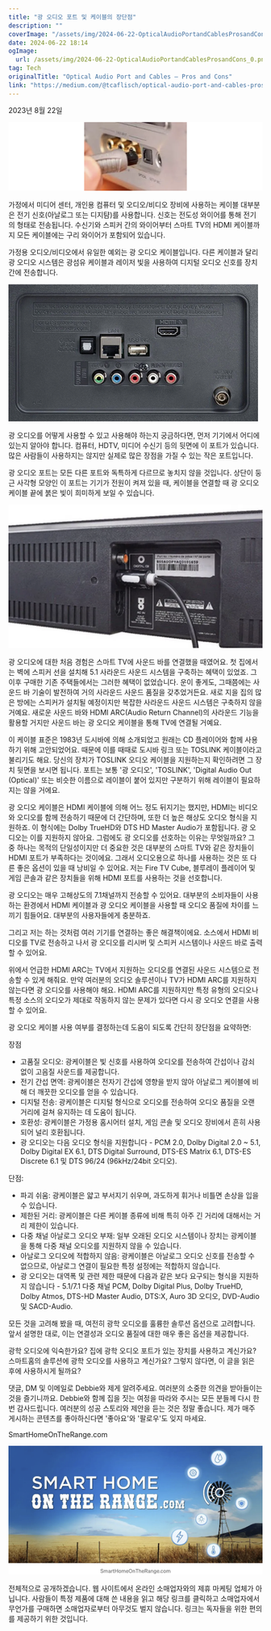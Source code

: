 ```yaml
---
title: "광 오디오 포트 및 케이블의 장단점"
description: ""
coverImage: "/assets/img/2024-06-22-OpticalAudioPortandCablesProsandCons_0.png"
date: 2024-06-22 18:14
ogImage: 
  url: /assets/img/2024-06-22-OpticalAudioPortandCablesProsandCons_0.png
tag: Tech
originalTitle: "Optical Audio Port and Cables — Pros and Cons"
link: "https://medium.com/@tcaflisch/optical-audio-port-and-cables-pros-and-cons-8132d4b61992"
---
```



2023년 8월 22일

![image](/assets/img/2024-06-22-OpticalAudioPortandCablesProsandCons_0.png)

가정에서 미디어 센터, 개인용 컴퓨터 및 오디오/비디오 장비에 사용하는 케이블 대부분은 전기 신호(아날로그 또는 디지턈)를 사용합니다. 신호는 전도성 와이어를 통해 전기의 형태로 전송됩니다. 수신기와 스피커 간의 와이어부터 스마트 TV의 HDMI 케이블까지 모든 케이블에는 구리 와이어가 포함되어 있습니다.

가정용 오디오/비디오에서 유일한 예외는 광 오디오 케이블입니다. 다른 케이블과 달리 광 오디오 시스템은 광섬유 케이블과 레이저 빛을 사용하여 디지털 오디오 신호를 장치 간에 전송합니다.

<div class="content-ad"></div>


![image](/assets/img/2024-06-22-OpticalAudioPortandCablesProsandCons_1.png)

광 오디오를 어떻게 사용할 수 있고 사용해야 하는지 궁금하다면, 먼저 기기에서 어디에 있는지 알아야 합니다. 컴퓨터, HDTV, 미디어 수신기 등의 뒷면에 이 포트가 있습니다. 많은 사람들이 사용하지는 않지만 실제로 많은 장점을 가질 수 있는 작은 포트입니다.

광 오디오 포트는 모든 다른 포트와 독특하게 다르므로 놓치지 않을 것입니다. 상단이 둥근 사각형 모양인 이 포트는 기기가 전원이 켜져 있을 때, 케이블을 연결할 때 광 오디오 케이블 끝에 붉은 빛이 희미하게 보일 수 있습니다.

![image](/assets/img/2024-06-22-OpticalAudioPortandCablesProsandCons_2.png)


<div class="content-ad"></div>

광 오디오에 대한 처음 경험은 스마트 TV에 사운드 바를 연결했을 때였어요. 첫 집에서는 벽에 스피커 선을 설치해 5.1 사라운드 사운드 시스템을 구축하는 혜택이 있었죠. 그 이후 구매한 기존 주택들에서는 그러한 혜택이 없었습니다. 운이 좋게도, 그때쯤에는 사운드 바 기술이 발전하여 거의 사라운드 사운드 품질을 갖추었거든요. 새로 지을 집의 많은 방에는 스피커가 설치될 예정이지만 복잡한 사라운드 사운드 시스템은 구축하지 않을 거예요. 새로운 사운드 바와 HDMI ARC(Audio Return Channel)의 사라운드 기능을 활용할 거지만 사운드 바는 광 오디오 케이블을 통해 TV에 연결될 거예요.

이 케이블 표준은 1983년 도시바에 의해 소개되었고 원래는 CD 플레이어와 함께 사용하기 위해 고안되었어요. 때문에 이를 때때로 도시바 링크 또는 TOSLINK 케이블이라고 불리기도 해요. 당신의 장치가 TOSLINK 오디오 케이블을 지원하는지 확인하려면 그 장치 뒷면을 보시면 됩니다. 포트는 보통 '광 오디오', 'TOSLINK', 'Digital Audio Out (Optical)' 또는 비슷한 이름으로 레이블이 붙어 있지만 구분하기 위해 레이블이 필요하지는 않을 거에요.

광 오디오 케이블은 HDMI 케이블에 의해 어느 정도 뒤지기는 했지만, HDMI는 비디오와 오디오를 함께 전송하기 때문에 더 간단하며, 또한 더 높은 해상도 오디오 형식을 지원하죠. 이 형식에는 Dolby TrueHD와 DTS HD Master Audio가 포함됩니다. 광 오디오는 이를 지원하지 않아요. 그럼에도 광 오디오를 선호하는 이유는 무엇일까요? 그 중 하나는 목적의 단일성이지만 더 중요한 것은 대부분의 스마트 TV와 같은 장치들이 HDMI 포트가 부족하다는 것이에요. 그래서 오디오용으로 하나를 사용하는 것은 또 다른 좋은 옵션이 있을 때 낭비일 수 있어요. 저는 Fire TV Cube, 블루레이 플레이어 및 게임 콘솔과 같은 장치들을 위해 HDMI 포트를 사용하는 것을 선호합니다.

<div class="content-ad"></div>

광 오디오는 매우 고해상도의 7.1채널까지 전송할 수 있어요. 대부분의 소비자들이 사용하는 환경에서 HDMI 케이블과 광 오디오 케이블을 사용할 때 오디오 품질에 차이를 느끼기 힘들어요. 대부분의 사용자들에게 충분하죠.

그리고 저는 하는 것처럼 여러 기기를 연결하는 좋은 해결책이에요. 소스에서 HDMI 비디오를 TV로 전송하고 나서 광 오디오를 리시버 및 스피커 시스템이나 사운드 바로 출력할 수 있어요.

위에서 언급한 HDMI ARC는 TV에서 지원하는 오디오를 연결된 사운드 시스템으로 전송할 수 있게 해줘요. 만약 여러분의 오디오 솔루션이나 TV가 HDMI ARC를 지원하지 않는다면 광 오디오를 사용해야 해요. HDMI ARC를 지원하지만 특정 유형의 오디오나 특정 소스의 오디오가 제대로 작동하지 않는 문제가 있다면 다시 광 오디오 연결을 사용할 수 있어요.

광 오디오 케이블 사용 여부를 결정하는데 도움이 되도록 간단히 장단점을 요약하면:

<div class="content-ad"></div>

장점

- 고품질 오디오: 광케이블은 빛 신호를 사용하여 오디오를 전송하여 간섭이나 감쇠 없이 고음질 사운드를 제공합니다.
- 전기 간섭 면역: 광케이블은 전자기 간섭에 영향을 받지 않아 아날로그 케이블에 비해 더 깨끗한 오디오를 얻을 수 있습니다.
- 디지털 전송: 광케이블은 디지털 형식으로 오디오를 전송하여 오디오 품질을 오랜 거리에 걸쳐 유지하는 데 도움이 됩니다.
- 호환성: 광케이블은 가정용 홈시어터 설치, 게임 콘솔 및 오디오 장비에서 흔히 사용되어 널리 호환됩니다.
- 광 오디오는 다음 오디오 형식을 지원합니다 - PCM 2.0, Dolby Digital 2.0 ~ 5.1, Dolby Digital EX 6.1, DTS Digital Surround, DTS-ES Matrix 6.1, DTS-ES Discrete 6.1 및 DTS 96/24 (96kHz/24bit 오디오).

단점:

- 파괴 쉬움: 광케이블은 얇고 부서지기 쉬우며, 과도하게 휘거나 비틀면 손상을 입을 수 있습니다.
- 제한된 거리: 광케이블은 다른 케이블 종류에 비해 특히 아주 긴 거리에 대해서는 거리 제한이 있습니다.
- 다중 채널 아날로그 오디오 부재: 일부 오래된 오디오 시스템이나 장치는 광케이블을 통해 다중 채널 오디오를 지원하지 않을 수 있습니다.
- 아날로그 오디오에 적합하지 않음: 광케이블은 아날로그 오디오 신호를 전송할 수 없으므로, 아날로그 연결이 필요한 특정 설정에는 적합하지 않습니다.
- 광 오디오는 대역폭 및 관련 제한 때문에 다음과 같은 보다 요구되는 형식을 지원하지 않습니다 - 5.1/7.1 다중 채널 PCM, Dolby Digital Plus, Dolby TrueHD, Dolby Atmos, DTS-HD Master Audio, DTS:X, Auro 3D 오디오, DVD-Audio 및 SACD-Audio.

<div class="content-ad"></div>

모든 것을 고려해 봤을 때, 여전히 광학 오디오를 훌륭한 솔루션 옵션으로 고려합니다. 앞서 설명한 대로, 이는 연결성과 오디오 품질에 대한 매우 좋은 옵션을 제공합니다.

광학 오디오에 익숙한가요? 집에 광학 오디오 포트가 있는 장치를 사용하고 계신가요? 스마트홈의 솔루션에 광학 오디오를 사용하고 계신가요? 그렇지 않다면, 이 글을 읽은 후에 사용하시게 될까요?

댓글, DM 및 이메일로 Debbie와 제게 알려주세요. 여러분의 소중한 의견을 받아들이는 것을 즐기니까요. Debbie와 함께 집을 짓는 여정을 따라와 주시는 모든 분들께 다시 한 번 감사드립니다. 여러분의 성공 스토리와 제안을 듣는 것은 정말 좋습니다. 제가 매주 게시하는 콘텐츠를 좋아하신다면 '좋아요'와 '팔로우'도 잊지 마세요.

SmartHomeOnTheRange.com

<div class="content-ad"></div>


![Optical Audio Port and Cables](/assets/img/2024-06-22-OpticalAudioPortandCablesProsandCons_4.png)

전체적으로 공개하겠습니다. 웹 사이트에서 온라인 소매업자와의 제휴 마케팅 업체가 아닙니다. 사람들이 특정 제품에 대해 쓴 내용을 읽고 해당 링크를 클릭하고 소매업자에서 무언가를 구매하면 소매업자로부터 아무것도 벌지 않습니다. 링크는 독자들을 위한 편의를 제공하기 위한 것입니다.
